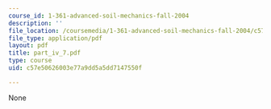```yaml
---
course_id: 1-361-advanced-soil-mechanics-fall-2004
description: ''
file_location: /coursemedia/1-361-advanced-soil-mechanics-fall-2004/c57e50626003e77a9dd5a5dd7147550f_part_iv_7.pdf
file_type: application/pdf
layout: pdf
title: part_iv_7.pdf
type: course
uid: c57e50626003e77a9dd5a5dd7147550f

---
```

None